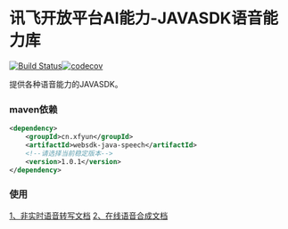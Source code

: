 # 讯飞开放平台AI能力-JAVASDK语音能力库

[![Build Status](https://travis-ci.com/iFLYTEK-OP/websdk-java-speech.svg?branch=main)](https://www.travis-ci.com/iFLYTEK-OP/websdk-java-speech)[![codecov](https://codecov.io/gh/iFLYTEK-OP/websdk-java-speech/branch/main/graph/badge.svg?token=KQRe0Igv9b)](https://codecov.io/gh/iFLYTEK-OP/websdk-java-speech)

提供各种语音能力的JAVASDK。

### maven依赖
```xml
<dependency>
    <groupId>cn.xfyun</groupId>
    <artifactId>websdk-java-speech</artifactId>
    <!--请选择当前稳定版本-->
    <version>1.0.1</version>
</dependency>
```

### 使用

[1、非实时语音转写文档](https://github.com/iFLYTEK-OP/websdk-java-speech/blob/main/lfasr.md)
[2、在线语音合成文档](https://github.com/iFLYTEK-OP/websdk-java-speech/blob/main/tts.md)

